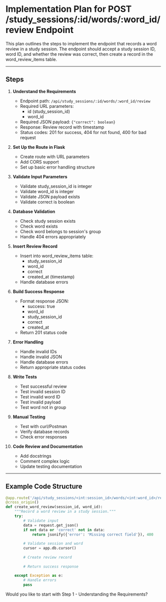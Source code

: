# Implementation Plan for POST /study_sessions/:id/words/:word_id/review Endpoint

This plan outlines the steps to implement the endpoint that records a word review in a study session. The endpoint should accept a study session ID, word ID, and whether the review was correct, then create a record in the word_review_items table.

---

## Steps

1. **Understand the Requirements**
   - Endpoint path: `/api/study_sessions/:id/words/:word_id/review`
   - Required URL parameters:
     - id (study_session_id)
     - word_id
   - Required JSON payload: `{"correct": boolean}`
   - Response: Review record with timestamp
   - Status codes: 201 for success, 404 for not found, 400 for bad request

2. **Set Up the Route in Flask**
   - Create route with URL parameters
   - Add CORS support
   - Set up basic error handling structure

3. **Validate Input Parameters**
   - Validate study_session_id is integer
   - Validate word_id is integer
   - Validate JSON payload exists
   - Validate correct is boolean

4. **Database Validation**
   - Check study session exists
   - Check word exists
   - Check word belongs to session's group
   - Handle 404 errors appropriately

5. **Insert Review Record**
   - Insert into word_review_items table:
     - study_session_id
     - word_id
     - correct
     - created_at (timestamp)
   - Handle database errors

6. **Build Success Response**
   - Format response JSON:
     - success: true
     - word_id
     - study_session_id
     - correct
     - created_at
   - Return 201 status code

7. **Error Handling**
   - Handle invalid IDs
   - Handle invalid JSON
   - Handle database errors
   - Return appropriate status codes

8. **Write Tests**
   - Test successful review
   - Test invalid session ID
   - Test invalid word ID
   - Test invalid payload
   - Test word not in group

9. **Manual Testing**
   - Test with curl/Postman
   - Verify database records
   - Check error responses

10. **Code Review and Documentation**
    - Add docstrings
    - Comment complex logic
    - Update testing documentation

---

## Example Code Structure

```python
@app.route('/api/study_sessions/<int:session_id>/words/<int:word_id>/review', methods=['POST'])
@cross_origin()
def create_word_review(session_id, word_id):
    """Record a word review in a study session."""
    try:
        # Validate input
        data = request.get_json()
        if not data or 'correct' not in data:
            return jsonify({'error': 'Missing correct field'}), 400
            
        # Validate session and word
        cursor = app.db.cursor()
        
        # Create review record
        
        # Return success response
        
    except Exception as e:
        # Handle errors
        pass
```

Would you like to start with Step 1 - Understanding the Requirements?
